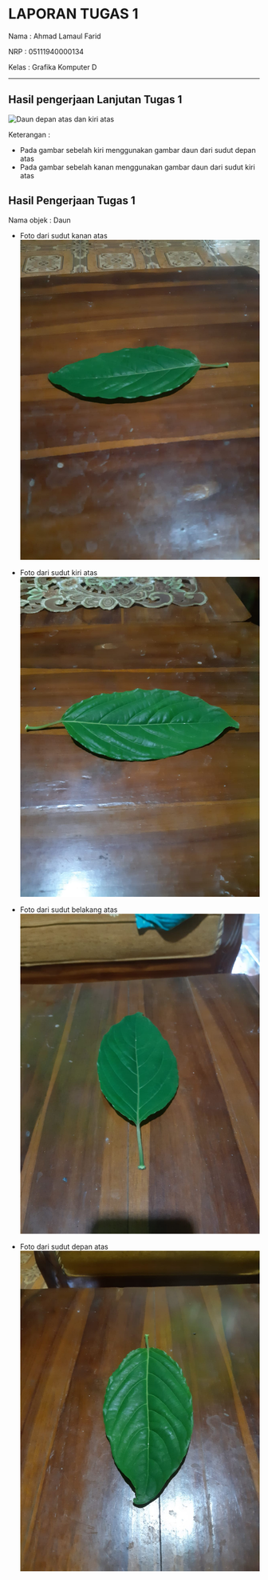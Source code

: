 # LAPORAN TUGAS 1

Nama : Ahmad Lamaul Farid

NRP : 05111940000134

Kelas : Grafika Komputer D

---

## Hasil pengerjaan Lanjutan Tugas 1
![Daun depan atas dan kiri atas](https://media.giphy.com/media/rDp9OPMGgZUiqYU20S/giphy.gif)

Keterangan : 
- Pada gambar sebelah kiri menggunakan gambar daun dari sudut depan atas 
- Pada gambar sebelah kanan menggunakan gambar daun dari sudut kiri atas  

## Hasil Pengerjaan Tugas 1

Nama objek : Daun

-   Foto dari sudut kanan atas
    ![Foto daun dari sudut kanan atas](assets/img/daun-atas-kanan.jpeg)

-   Foto dari sudut kiri atas
    ![Foto daun dari sudut kiri atas](assets/img/daun-atas-kiri.jpeg)

-   Foto dari sudut belakang atas
    ![Foto daun dari sudut belakang atas](assets/img/daun-atas-belakang.jpeg)

-   Foto dari sudut depan atas
    ![Foto daun dari sudut depan atas](assets/img/daun-atas-depan.jpeg)
